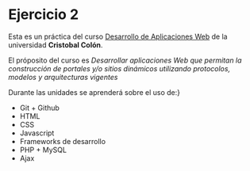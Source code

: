 # Ejercicio 2

Esta es un práctica del curso [Desarrollo de Aplicaciones Web](https://av-exactas.ucc.mx/course/view.php?id=296) de la universidad **Cristobal Colón**.

El próposito del curso es *Desarrollar aplicaciones Web que permitan la construcción de portales y/o sitios dinámicos
utilizando protocolos, modelos y arquitecturas vigentes*

Durante las unidades se aprenderá sobre el uso de:}

* Git + Github
* HTML
* CSS
* Javascript
* Frameworks de desarrollo
* PHP + MySQL
* Ajax
